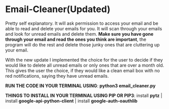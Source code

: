 # Email-Cleaner(Updated)
Pretty self explanatory. It will ask permission to access your email and be able to read and delete your emails for you. It will scan through your emails and look for unread emails and delete them. **Make sure you have gone through your email and read the ones you think are important**, the program will do the rest and delete those junky ones that are cluttering up your email.

With the new update I implemented the choice for the user to decide if they would like to delete all unread emails or only ones that are over a month old. This gives the user the choice, if they would like a clean email box with no red notifications, saying they have unread emails. 

**RUN THE CODE IN YOUR TERMINAL USING**:
  **python3 email_cleaner.py**

**THINGS TO INSTALL IN YOUR TERMINAL USING PIP OR PIP3**:
  install **pytz** |
  install **google-api-python-client** |
  install **google-auth-oauthlib**
